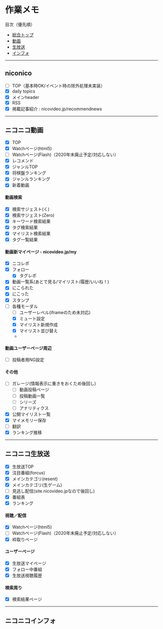 # 作業メモ

目次（優先順）

- [総合トップ](#niconico)
- [動画](#ニコニコ動画)
- [生放送](#ニコニコ生放送)
- [インフォ](#ニコニコインフォ)

---

## niconico
- [ ] TOP（基本時OK/イベント時の除外処理未実装）
- [x] daily topics
- [x] メインheader
- [x] RSS
- [x] 掲載記事紹介 : nicovideo.jp/recommendnews

---

## ニコニコ動画
- [x] TOP
- [x] Watchページ(html5)
- [ ] Watchページ(Flash)（2020年末廃止予定/対応しない）
- [x] レコメンド
- [x] ジャンルTOP
- [x] 将棋盤ランキング
- [x] ジャンルランキング
- [x] 新着動画

#### 動画検索
- [x] 検索サジェスト(く)
- [x] 検索サジェスト(Zero)
- [x] キーワード検索結果
- [x] タグ検索結果
- [x] マイリスト検索結果
- [x] タグ一覧結果

#### 動画新マイページ - nicovideo.jp/my
- [x] ニコレポ
- [x] フォロー
  - [x] タグレポ
- [x] 動画一覧系(あとで見る/マイリスト/履歴/いいね！)
- [x] にこられた
- [x] にこった
- [x] スタンプ
- [ ] 各種モーダル
  - [ ] ユーザーレベル(iframeのため未対応)
  - [x] ミュート設定
  - [x] マイリスト新規作成
  - [x] マイリスト並び替え
  - 

#### 動画ユーザーページ周辺 
- [ ] 投稿者用NG設定

#### その他
- [ ] ガレージ(情報表示に重きをおくため後回し)
  - [ ] 動画投稿ページ
  - [ ] 投稿動画一覧
  - [ ] シリーズ
  - [ ] アナリティクス
- [x] 公開マイリスト一覧
- [x] マイメモリー保存
- [ ] 翻訳
- [x] ランキング推移

---

## ニコニコ生放送
- [x] 生放送TOP
- [x] 注目番組(forcus)
- [x] メインカテゴリ(resent)
- [x] メインカテゴリ(生ゲーム)
- [ ] 見逃し配信(site.nicovideo.jpなので後回し)
- [x] 番組表
- [x] ランキング

#### 視聴／配信
- [x] Watchページ(html5)
- [ ] Watchページ(Flash)（2020年末廃止予定/対応しない）
- [x] 枠取りページ

#### ユーザーページ
- [x] 生放送マイページ
- [x] フォロー中番組
- [x] 生放送視聴履歴

#### 検索周り
- [x] 検索結果ページ


---

## ニコニコインフォ